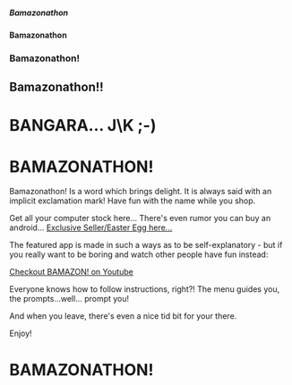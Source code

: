 ##### Bamazonathon
#### Bamazonathon
### Bamazonathon!
## Bamazonathon!!
# BANGARA... J\K ;-)

# BAMAZONATHON!
Bamazonathon! Is a word which brings delight. It is always said with an implicit exclamation mark!
Have fun with the name while you shop.

 Get all your computer stock here...
 There's even rumor you can buy an android...
 [Exclusive Seller/Easter Egg here...](https://youtu.be/-frT6YSmRKo)

The featured app is made in such a ways as to be self-explanatory -
but if you really want to be boring and watch other people have fun instead:

[Checkout BAMAZON! on Youtube](https://www.youtube.com/watch?v=15qyeiT_MQg&feature=youtu.be)

Everyone knows how to follow instructions, right?!
The menu guides you, the prompts...well... prompt you!

And when you leave, there's even a nice tid bit for your there.

Enjoy!


# BAMAZONATHON!
